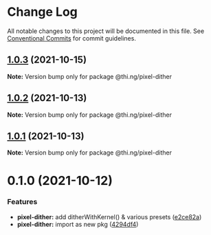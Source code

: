 # Change Log

All notable changes to this project will be documented in this file.
See [Conventional Commits](https://conventionalcommits.org) for commit guidelines.

## [1.0.3](https://github.com/thi-ng/umbrella/compare/@thi.ng/pixel-dither@1.0.2...@thi.ng/pixel-dither@1.0.3) (2021-10-15)

**Note:** Version bump only for package @thi.ng/pixel-dither





## [1.0.2](https://github.com/thi-ng/umbrella/compare/@thi.ng/pixel-dither@1.0.1...@thi.ng/pixel-dither@1.0.2) (2021-10-13)

**Note:** Version bump only for package @thi.ng/pixel-dither





## [1.0.1](https://github.com/thi-ng/umbrella/compare/@thi.ng/pixel-dither@0.1.0...@thi.ng/pixel-dither@1.0.1) (2021-10-13)

**Note:** Version bump only for package @thi.ng/pixel-dither





# 0.1.0 (2021-10-12)


### Features

* **pixel-dither:** add ditherWithKernel() & various presets ([e2ce82a](https://github.com/thi-ng/umbrella/commit/e2ce82ad5c73ec3527ecca17931bad9614524b62))
* **pixel-dither:** import as new pkg ([4294df4](https://github.com/thi-ng/umbrella/commit/4294df457a6fd9ac366950693338865203f64ae0))
